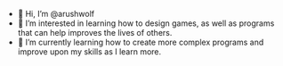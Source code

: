 - 👋 Hi, I’m @arushwolf
- 👀 I’m interested in learning how to design games, as well as programs that can help improves the lives of others.
- 🌱 I’m currently learning how to create more complex programs and improve upon my skills as I learn more.

<!---
arushwolf/arushwolf is a ✨ special ✨ repository because its `README.md` (this file) appears on your GitHub profile.
You can click the Preview link to take a look at your changes.
--->
